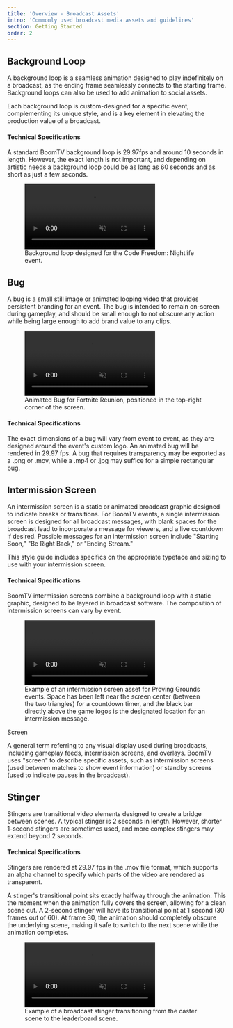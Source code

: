 ```yaml
---
title: 'Overview - Broadcast Assets'
intro: 'Commonly used broadcast media assets and guidelines'
section: Getting Started
order: 2
---
```


## Background Loop

A background loop is a seamless animation designed to play indefinitely on a broadcast, as the ending frame seamlessly connects to the starting frame. Background loops can also be used to add animation to social assets.

Each background loop is custom-designed for a specific event, complementing its unique style, and is a key element in elevating the production value of a broadcast.

#### Technical Specifications

A standard BoomTV background loop is 29.97fps and around 10 seconds in length. However, the exact length is not important, and depending on artistic needs a background loop could be as long as 60 seconds and as short as just a few seconds.

<figure>
    <video autoplay loop muted playsinline>
        <source src="/src/assets/img/getting started/backgroundLoopExample.mp4" type="video/mp4">
        Your browser does not support the video tag.
      </video><figcaption>Background loop designed for the Code Freedom: Nightlife event.</figcaption>
</figure>

## Bug

A bug is a small still image or animated looping video that provides persistent branding for an event. The bug is intended to remain on-screen during gameplay, and should be small enough to not obscure any action while being large enough to add brand value to any clips.

<figure>
  <video autoplay loop muted playsinline>
      <source src="/src/assets/img/getting started/Bug_example_web.mp4" type="video/mp4">
      Your browser does not support the video tag.
    </video><figcaption>Animated Bug for Fortnite Reunion, positioned in the top-right corner of the screen.</figcaption>
</figure>

#### Technical Specifications

The exact dimensions of a bug will vary from event to event, as they are designed around the event's custom logo. An animated bug will be rendered in 29.97 fps. A bug that requires transparency may be exported as a .png or .mov, while a .mp4 or .jpg may suffice for a simple rectangular bug.

## Intermission Screen

An intermission screen is a static or animated broadcast graphic designed to indicate breaks or transitions. For BoomTV events, a single intermission screen is designed for all broadcast messages, with blank spaces for the broadcast lead to incorporate a message for viewers, and a live countdown if desired. Possible messages for an intermission screen include "Starting Soon," "Be Right Back," or "Ending Stream."

This style guide includes specifics on the appropriate typeface and sizing to use with your intermission screen.

#### Technical Specifications

BoomTV intermission screens combine a background loop with a static graphic, designed to be layered in broadcast software. The composition of intermission screens can vary by event.

<figure>
  <video autoplay loop muted playsinline>
      <source src="/src/assets/img/PG2025/intermissionExample.mp4" type="video/mp4">
      Your browser does not support the video tag.
    </video><figcaption>Example of an intermission screen asset for Proving Grounds events. Space has been left near the screen center (between the two triangles) for a countdown timer, and the black bar directly above the game logos is the designated location for an intermission message.</figcaption>
</figure>

Screen

A general term referring to any visual display used during broadcasts, including gameplay feeds, intermission screens, and overlays. BoomTV uses "screen" to describe specific assets, such as intermission screens (used between matches to show event information) or standby screens (used to indicate pauses in the broadcast).

## Stinger

Stingers are transitional video elements designed to create a bridge between scenes. A typical stinger is 2 seconds in length. However, shorter 1-second stingers are sometimes used, and more complex stingers may extend beyond 2 seconds.

#### Technical Specifications

Stingers are rendered at 29.97 fps in the .mov file format, which supports an alpha channel to specify which parts of the video are rendered as transparent.

A stinger's transitional point sits exactly halfway through the animation. This the moment when the animation fully covers the screen, allowing for a clean scene cut. A 2-second stinger will have its transitional point at 1 second (30 frames out of 60). At frame 30, the animation should completely obscure the underlying scene, making it safe to switch to the next scene while the animation completes.

<figure>
    <video autoplay loop muted playsinline>
        <source src="/src/assets/img/getting started/stingerExample.mp4" type="video/mp4">
        Your browser does not support the video tag.
      </video><figcaption>Example of a broadcast stinger transitioning from the caster scene to the leaderboard scene.</figcaption>
</figure>
